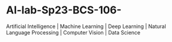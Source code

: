 # AI-lab-Sp23-BCS-106-
Artificial Intelligence | Machine Learning | Deep Learning | Natural Language Processing | Computer Vision | Data Science
